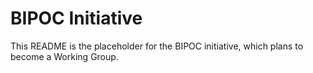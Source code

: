 # BIPOC Initiative

This README is the placeholder for the BIPOC initiative, which plans to become a Working Group.
